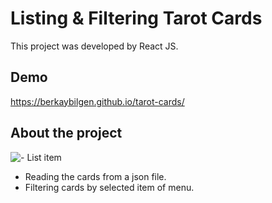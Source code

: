 # Listing & Filtering Tarot Cards

This project was developed by React JS.

## Demo

https://berkaybilgen.github.io/tarot-cards/

## About the project

![- List item](https://res.cloudinary.com/dlwkimxcx/image/upload/v1670528698/tarot-cards-1_vrliio.png)

 - Reading the cards from a json file.
 - Filtering cards by selected item of menu.
